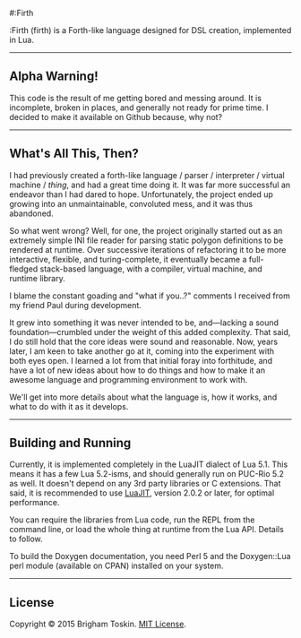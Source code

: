 #:Firth

:Firth (firth) is a Forth-like language designed for DSL creation, implemented in Lua.

----
## Alpha Warning!
This code is the result of me getting bored and messing around. It is incomplete,
broken in places, and generally not ready for prime time. I decided to make it
available on Github because, why not?

----
## What's All This, Then?
I had previously created a forth-like language / parser / interpreter / virtual
machine / _thing_, and had a great time doing it. It was far more successful an
endeavor than I had dared to hope. Unfortunately, the project ended up growing
into an unmaintainable, convoluted mess, and it was thus abandoned.

So what went wrong? Well, for one, the project originally started out as an
extremely simple INI file reader for parsing static polygon definitions to be
rendered at runtime. Over successive iterations of refactoring it to be more
interactive, flexible, and turing-complete, it eventually became a full-fledged
stack-based language, with a compiler, virtual machine, and runtime library.

I blame the constant goading and "what if you..?" comments I received from my
friend Paul during development.

It grew into something it was never intended to be, and—lacking a sound
foundation—crumbled under the weight of this added complexity. That said, I do
still hold that the core ideas were sound and reasonable. Now, years later, I
am keen to take another go at it, coming into the experiment with both eyes open.
I learned a lot from that initial foray into forthitude, and have a lot of new
ideas about how to do things and how to make it an awesome language and
programming environment to work with.

We'll get into more details about what the language is, how it works, and what
to do with it as it develops.

----
## Building and Running
Currently, it is implemented completely in the LuaJIT dialect of Lua 5.1. This
means it has a few Lua 5.2-isms, and should generally run on PUC-Rio 5.2 as well.
It doesn't depend on any 3rd party libraries or C extensions. That said, it is
recommended to use [LuaJIT](http://luajit.org/), version 2.0.2 or later, for optimal performance.

You can require the libraries from Lua code, run the REPL from the command line,
or load the whole thing at runtime from the Lua API. Details to follow.

To build the Doxygen documentation, you need Perl 5 and the Doxygen::Lua
perl module (available on CPAN) installed on your system.

----
## License
Copyright © 2015 Brigham Toskin.
[MIT License](https://github.com/IonoclastBrigham/firth/blob/master/LICENSE).
